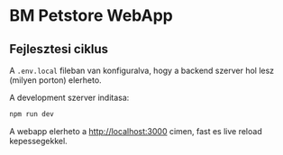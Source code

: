 # BM Petstore WebApp

## Fejlesztesi ciklus

A `.env.local` fileban van konfiguralva, hogy a backend szerver hol lesz (milyen porton) elerheto.

A development szerver inditasa:

```bash
npm run dev
```

A webapp elerheto a [http://localhost:3000](http://localhost:3000) cimen, fast es live reload kepessegekkel.
